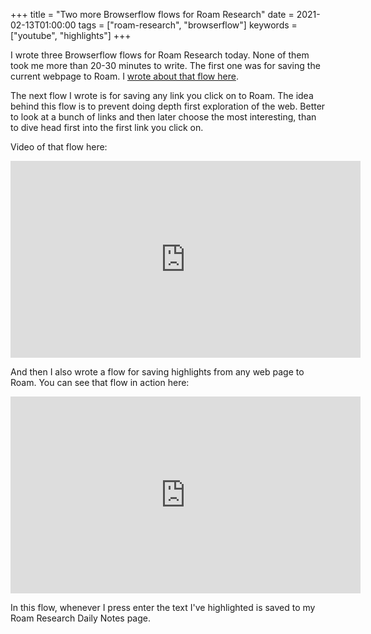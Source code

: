 +++
title = "Two more Browserflow flows for Roam Research"
date = 2021-02-13T01:00:00
tags = ["roam-research", "browserflow"]
keywords = ["youtube", "highlights"]
+++

I wrote three Browserflow flows for Roam Research today. None of them took me more than 20-30 minutes to write. The first one was for saving the current webpage to Roam. I [wrote about that flow here](/snippets/2021-02-13-saving-urls-to-roam-with-browserflow/).

The next flow I wrote is for saving any link you click on to Roam. The idea behind this flow is to prevent doing depth first exploration of the web. Better to look at a bunch of links and then later choose the most interesting, than to dive head first into the first link you click on.

Video of that flow here:

<iframe width="560" height="315" src="https://www.youtube.com/embed/KMxnws2Laww" frameborder="0" allow="accelerometer; autoplay; clipboard-write; encrypted-media; gyroscope; picture-in-picture" allowfullscreen></iframe>

And then I also wrote a flow for saving highlights from any web page to Roam. You can see that flow in action here:

<iframe width="560" height="315" src="https://www.youtube.com/embed/MaV0GP4sZoM" frameborder="0" allow="accelerometer; autoplay; clipboard-write; encrypted-media; gyroscope; picture-in-picture" allowfullscreen></iframe>

In this flow, whenever I press enter the text I've highlighted is saved to my Roam Research Daily Notes page.
